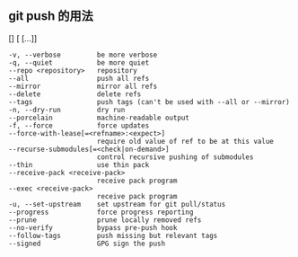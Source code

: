  ## git push 的用法
 [<options>] [<repository> [<refspec>...]]

    -v, --verbose         be more verbose
    -q, --quiet           be more quiet
    --repo <repository>   repository
    --all                 push all refs
    --mirror              mirror all refs
    --delete              delete refs
    --tags                push tags (can't be used with --all or --mirror)
    -n, --dry-run         dry run
    --porcelain           machine-readable output
    -f, --force           force updates
    --force-with-lease[=<refname>:<expect>]
                          require old value of ref to be at this value
    --recurse-submodules[=<check|on-demand>]
                          control recursive pushing of submodules
    --thin                use thin pack
    --receive-pack <receive-pack>
                          receive pack program
    --exec <receive-pack>
                          receive pack program
    -u, --set-upstream    set upstream for git pull/status
    --progress            force progress reporting
    --prune               prune locally removed refs
    --no-verify           bypass pre-push hook
    --follow-tags         push missing but relevant tags
    --signed              GPG sign the push